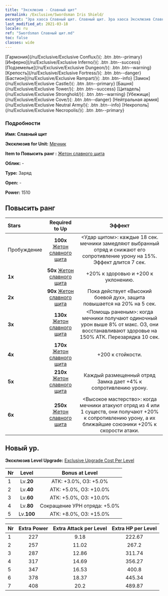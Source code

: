 ```yaml
---
title: "Эксклюзив - Славный щит"
permalink: /Exclusive/Swordsman Iris Shield/
excerpt: "Эра хаоса Славный щит. Славный щит. Эра хаоса Эксклюзив Славный щит. Мечник Эксклюзив."
last_modified_at: 2021-03-18
locale: ru
ref: "Swordsman Славный щит.md"
toc: false
classes: wide
---
```

 [Гармония](/ru/Exclusive/Exclusive Conflux/){: .btn .btn--primary} [Инферно](/ru/Exclusive/Exclusive Inferno/){: .btn .btn--success} [Подземелье](/ru/Exclusive/Exclusive Dungeon/){: .btn .btn--warning} [Крепость](/ru/Exclusive/Exclusive Fortress/){: .btn .btn--danger} [Бастион](/ru/Exclusive/Exclusive Rampart/){: .btn .btn--info} [Замок](/ru/Exclusive/Exclusive Castle/){: .btn .btn--primary} [Башня](/ru/Exclusive/Exclusive Tower/){: .btn .btn--success} [Цитадель](/ru/Exclusive/Exclusive Stronghold/){: .btn .btn--warning} [Убежище](/ru/Exclusive/Exclusive Cove/){: .btn .btn--danger} [Нейтральная армия](/ru/Exclusive/Exclusive Neutral Army/){: .btn .btn--info} [Некрополь](/ru/Exclusive/Exclusive Necropolis/){: .btn .btn--primary} 

### Подробности
 **Имя: Славный щит** 

 **Эксклюзив for Unit:** [Мечник](/ru/units/Swordsman/) 

 **Item to Повысить ранг :** [Жетон славного щита](/ru/Items/con_913/)

 **Облик:** -

 **Type:** Заряд

 **Open:** -

 **Power:** 1510

## Повысить ранг 

  |     Stars    |  Required to Up | Эффект |
  |:-------------|:---------------:|:---------------:|
  |  Пробуждение  | **100x** [Жетон славного щита](/ru/Items/con_913/) | <Удар щитом>: каждые 18 сек. мечники замедляют выбранный отряд и снижают его сопротивление урону на 15%. Эффект длится 7 сек. |
  | **1x** <i class="fas fa-star"/> | **50x** [Жетон славного щита](/ru/Items/con_913/) | +20% к здоровью и +200 к уклонению. |
  | **2x** <i class="fas fa-star"/> | **90x** [Жетон славного щита](/ru/Items/con_913/) | Пока действует «Высокий боевой дух», защита повышается на 20% на 5 сек. |
  | **3x** <i class="fas fa-star"/> | **130x** [Жетон славного щита](/ru/Items/con_913/) | <Помощь раненым>: когда мечники получают одиночный урон выше 8% от макс. ОЗ, они восстанавливают здоровье на 150% АТК. Перезарядка 10 сек. |
  | **4x** <i class="fas fa-star"/> | **170x** [Жетон славного щита](/ru/Items/con_913/) | +200 к стойкости. |
  | **5x** <i class="fas fa-star"/> | **210x** [Жетон славного щита](/ru/Items/con_913/) | Каждый размещенный отряд Замка дает +4% к сопротивлению урону. |
  | **6x** <i class="fas fa-star"/> | **250x** [Жетон славного щита](/ru/Items/con_913/) | <Высокое мастерство>: когда мечники атакуют отряд из 4 или 1 существ, они получают +20% к сопротивлению урону, а их ближайшие союзники +20% к скорости атаки. |


## Новый ур.
 **Эксклюзив Level Upgrade:** [Exclusive Upgrade Cost Per Level](/Exclusive/ExclusiveUpgradeCostPerLevel/)

  |  Nr  |   Level  | Bonus at Level |
  |:-----|:--------:|:--------------:|
  | 1 | Lv.**20** | АТК: +3.0%, ОЗ: +5.0% |
  | 2 | Lv.**40** | АТК: +5.0%, ОЗ: +10.0% |
  | 3 | Lv.**60** | АТК: +5.0%, ОЗ: +10.0% |
  | 4 | Lv.**80** | Сокращение УРН отряда: +5.0% |
  | 5 | Lv.**100** | АТК: +8.0%, ОЗ: +15.0% |


  |  Nr  |  Extra Power | Extra Attack per Level | Extra HP per Level |
  |:-----|:--------:|:--------:|:--------:|
  | 1 | 227 | 9.18 | 222.67 |
  | 2 | 257 | 11.02 | 267.2 |
  | 3 | 287 | 12.86 | 311.74 |
  | 4 | 317 | 14.69 | 356.27 |
  | 5 | 347 | 16.53 | 400.8 |
  | 6 | 378 | 18.37 | 445.34 |
  | 7 | 408 | 20.2 | 489.87 |


